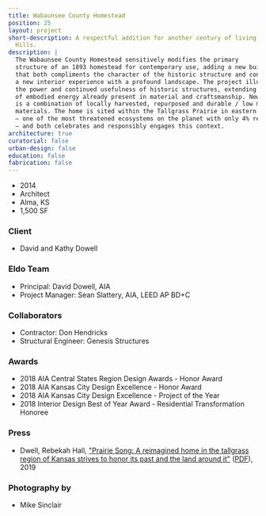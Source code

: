 ```yaml
---
title: Wabaunsee County Homestead
position: 25
layout: project
short-description: A respectful addition for another century of living in the Flint
  Hills.
description: |
  The Wabaunsee County Homestead sensitively modifies the primary
  structure of an 1893 homestead for contemporary use, adding a new building
  that both compliments the character of the historic structure and connects
  a new interior experience with a profound landscape. The project illustrates
  the power and continued usefulness of historic structures, extending the value
  of embodied energy already present in material and craftsmanship. New construction
  is a combination of locally harvested, repurposed and durable / low maintenance
  materials. The home is sited within the Tallgrass Prairie in eastern Kansas
  — one of the most threatened ecosystems on the planet with only 4% remaining
  — and both celebrates and responsibly engages this context.
architecture: true
curatorial: false
urban-design: false
education: false
fabrication: false
---
```


- 2014
- Architect
- Alma, KS
- 1,500 SF

### Client
- David and Kathy Dowell

### Eldo Team
- Principal: David Dowell, AIA
- Project Manager: Sean Slattery, AIA, LEED AP BD+C

### Collaborators
- Contractor: Don Hendricks
- Structural Engineer: Genesis Structures

### Awards
- 2018 AIA Central States Region Design Awards - Honor Award
- 2018 AIA Kansas City Design Excellence - Honor Award
- 2018 AIA Kansas City Design Excellence - Project of the Year
- 2018 Interior Design Best of Year Award - Residential Transformation Honoree

### Press
- Dwell, Rebekah Hall, ["Prairie Song: A reimagined home in the tallgrass region of Kansas strives to honor its past and the land around it"](https://www.scribd.com/article/401756914/Prairie-Song "Prairie Song: A reimagined home in the tallgrass region of Kansas strives to honor its past and the land around it") ([PDF](//assets.ctfassets.net/7ceafwpo4r5g/yc3YjkNLeAJSXJGVI9X9K/cd2af3c6be32367fa3330a9ccc1838ee/DWELL_-_PDF_Copy.pdf "Download PDF: Prairie Song: A reimagined home in the tallgrass region of Kansas strives to honor its past and the land around it")), 2019

### Photography by
- Mike Sinclair
